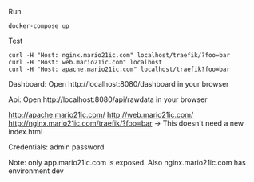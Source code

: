 Run
```
docker-compose up
```

Test
```
curl -H "Host: nginx.mario21ic.com" localhost/traefik/?foo=bar
curl -H "Host: web.mario21ic.com" localhost
curl -H "Host: apache.mario21ic.com" localhost/traefik?foo=bar
```

Dashboard:
Open http://localhost:8080/dashboard in your browser

Api:
Open http://localhost:8080/api/rawdata in your browser

http://apache.mario21ic.com/
http://web.mario21ic.com/
http://nginx.mario21ic.com/traefik/?foo=bar -> This doesn't need a new index.html

Credentials:
admin
password

Note: only app.mario21ic.com is exposed. Also nginx.mario21ic.com has environment dev
